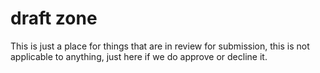 # draft zone
This is just a place for things that are in review for submission, this is not applicable to anything, just here if we do approve or decline it.
